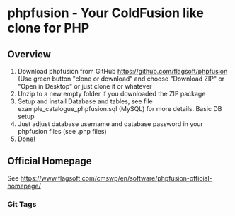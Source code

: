 
# phpfusion - Your ColdFusion like clone for PHP

## Overview
1. Download phpfusion from GitHub https://github.com/flagsoft/phpfusion (Use green button "clone or download" and choose "Download ZIP" or "Open in Desktop" or just clone it or whatever
2. Unzip to a new empty folder if you downloaded the ZIP package
3. Setup and install Database and tables, see file example_catalogue_phpfusion.sql (MySQL) for more details. Basic DB setup
4. Just adjust database username and database password in your phpfusion files (see .php files)
5. Done!


## Official Homepage

See https://www.flagsoft.com/cmswp/en/software/phpfusion-official-homepage/


### Git Tags
